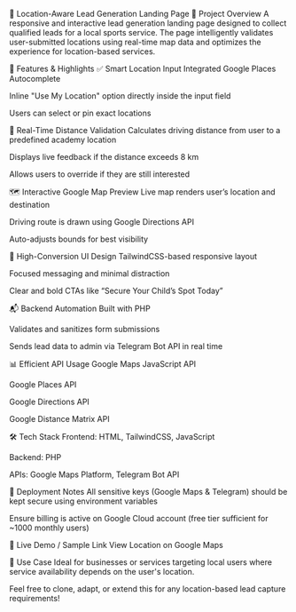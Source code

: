 📍 Location-Aware Lead Generation Landing Page
📝 Project Overview
A responsive and interactive lead generation landing page designed to collect qualified leads for a local sports service. The page intelligently validates user-submitted locations using real-time map data and optimizes the experience for location-based services.

🔧 Features & Highlights
✅ Smart Location Input
Integrated Google Places Autocomplete


Inline "Use My Location" option directly inside the input field


Users can select or pin exact locations


📏 Real-Time Distance Validation
Calculates driving distance from user to a predefined academy location


Displays live feedback if the distance exceeds 8 km


Allows users to override if they are still interested


🗺️ Interactive Google Map Preview
Live map renders user’s location and destination


Driving route is drawn using Google Directions API


Auto-adjusts bounds for best visibility


🎯 High-Conversion UI Design
TailwindCSS-based responsive layout


Focused messaging and minimal distraction


Clear and bold CTAs like “Secure Your Child’s Spot Today”


📬 Backend Automation
Built with PHP


Validates and sanitizes form submissions


Sends lead data to admin via Telegram Bot API in real time


📊 Efficient API Usage
Google Maps JavaScript API


Google Places API


Google Directions API


Google Distance Matrix API



🛠 Tech Stack
Frontend: HTML, TailwindCSS, JavaScript


Backend: PHP


APIs: Google Maps Platform, Telegram Bot API



📌 Deployment Notes
All sensitive keys (Google Maps & Telegram) should be kept secure using environment variables


Ensure billing is active on Google Cloud account (free tier sufficient for ~1000 monthly users)



📍 Live Demo / Sample Link
View Location on Google Maps

📂 Use Case
Ideal for businesses or services targeting local users where service availability depends on the user's location.

Feel free to clone, adapt, or extend this for any location-based lead capture requirements!

